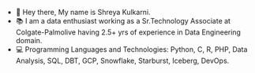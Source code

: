  * :wave: Hey there, My name is Shreya Kulkarni.
 * :books: I am a data enthusiast working as a Sr.Technology Associate at Colgate-Palmolive having 2.5+ yrs of experience in Data Engineering domain.
 * :computer: Programming Languages and Technologies: Python, C, R, PHP, Data Analysis, SQL, DBT, GCP, Snowflake, Starburst, Iceberg, DevOps.